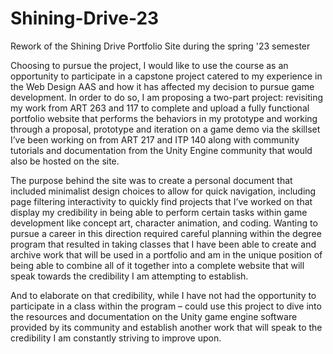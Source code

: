# Shining-Drive-23
Rework of the Shining Drive Portfolio Site during the spring '23 semester

Choosing to pursue the project, I would like to use the course as an opportunity to participate in a
capstone project catered to my experience in the Web Design AAS and how it has affected my decision
to pursue game development. In order to do so, I am proposing a two-part project: revisiting my work
from ART 263 and 117 to complete and upload a fully functional portfolio website that performs the
behaviors in my prototype and working through a proposal, prototype and iteration on a game demo via
the skillset I’ve been working on from ART 217 and ITP 140 along with community tutorials and
documentation from the Unity Engine community that would also be hosted on the site.

The purpose behind the site was to create a personal document that included minimalist design choices
to allow for quick navigation, including page filtering interactivity to quickly find projects that I’ve
worked on that display my credibility in being able to perform certain tasks within game development
like concept art, character animation, and coding. Wanting to pursue a career in this direction required
careful planning within the degree program that resulted in taking classes that I have been able to
create and archive work that will be used in a portfolio and am in the unique position of being able to
combine all of it together into a complete website that will speak towards the credibility I am
attempting to establish.

And to elaborate on that credibility, while I have not had the opportunity to participate in a class within
the program – could use this project to dive into the resources and documentation on the Unity game
engine software provided by its community and establish another work that will speak to the credibility I
am constantly striving to improve upon.

